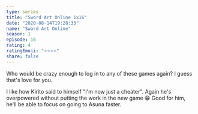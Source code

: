 ```yaml
---
type: series
title: "Sword Art Online 1x16"
date: "2020-08-14T19:28:33"
name: "Sword Art Online"
season: 1
episode: 16
rating: 4
ratingEmoji: "⭐️⭐️⭐️⭐️"
share: false
---
```


Who would be crazy enough to log in to any of these games again? I guess that's love for you.

I like how Kirito said to himself "I'm now just a cheater". Again he's overpowered without putting the work in the new game 😁 Good for him, he'll be able to focus on going to Asuna faster.
